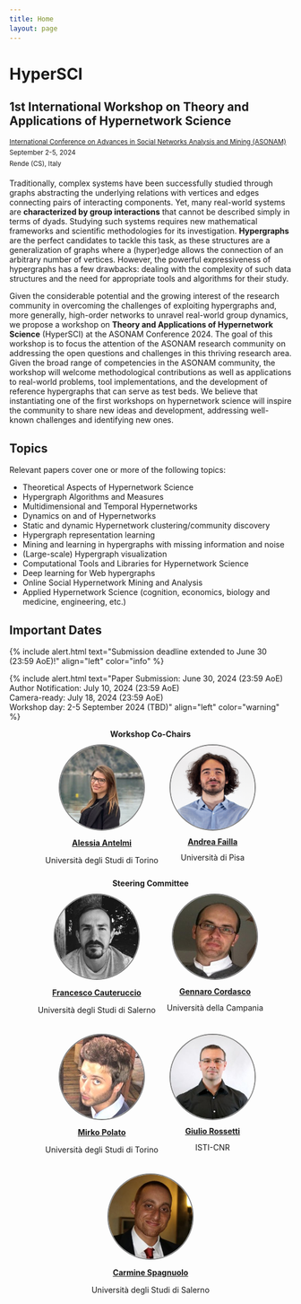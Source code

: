 ```yaml
---
title: Home
layout: page
---
```


# HyperSCI
## 1st International Workshop on Theory and Applications of Hypernetwork Science
<sup>[International Conference on Advances in Social Networks Analysis and Mining (ASONAM)](https://asonam.cpsc.ucalgary.ca/2024/)</sup><br>
<sup>September 2-5, 2024</sup><br>
<sup>Rende (CS), Italy</sup>


Traditionally, complex systems have been successfully studied through graphs abstracting the underlying relations with vertices and edges connecting pairs of interacting components. Yet, many real-world systems are **characterized by group interactions** that cannot be described simply in terms of dyads. Studying such systems requires new mathematical frameworks and scientific methodologies for its investigation. **Hypergraphs** are the perfect candidates to tackle this task, as these structures are a generalization of graphs where a (hyper)edge allows the connection of an arbitrary number of vertices. However, the powerful expressiveness of hypergraphs has a few drawbacks: dealing with the complexity of such data structures and the need for appropriate tools and algorithms for their study.

Given the considerable potential and the growing interest of the research community in overcoming the challenges of exploiting hypergraphs and, more generally, high-order networks to unravel real-world group dynamics, we propose a workshop on **Theory and Applications of Hypernetwork Science** (HyperSCI) at the ASONAM Conference 2024. The goal of this workshop is to focus the attention of the ASONAM research community on addressing the open questions and challenges in this thriving research area. Given the broad range of competencies in the ASONAM community, the workshop will welcome methodological contributions as well as applications to real-world problems, tool implementations, and the development of reference hypergraphs that can serve as test beds.  We believe that instantiating one of the first workshops on hypernetwork science will inspire the community to share new ideas and development, addressing well-known challenges and identifying new ones.

## Topics 
Relevant papers cover one or more of the following topics:
- Theoretical Aspects of Hypernetwork Science
- Hypergraph Algorithms and Measures 
- Multidimensional and Temporal Hypernetworks
- Dynamics on and of Hypernetworks
- Static and dynamic Hypernetwork clustering/community discovery
- Hypergraph representation learning
- Mining and learning in hypergraphs with missing information and noise
- (Large-scale) Hypergraph visualization
- Computational Tools and Libraries for Hypernetwork Science
- Deep learning for Web hypergraphs
- Online Social Hypernetwork Mining and Analysis
- Applied Hypernetwork Science (cognition, economics, biology and medicine, engineering, etc.)

## Important Dates
{% include alert.html text="Submission deadline extended to June 30 (23:59 AoE)!" align="left" color="info" %}

{% include alert.html text="Paper Submission: June 30, 2024 (23:59 AoE)<br>
Author Notification: July 10, 2024 (23:59 AoE)<br>
Camera-ready: July 18, 2024 (23:59 AoE)<br>
Workshop day: 2-5 September 2024 (TBD)" align="left" color="warning" %}



<div style="width: 100%; text-align: center; display: flex; justify-content: center; flex-wrap: wrap;"> 
<div style="width: 100%; text-align: center"> 
<b>Workshop Co-Chairs</b>
</div>  
<div style="float: left; margin: 10px">
<a href="https://alessant.github.io/">
  <img src="images/antelmi.jpeg" style="border: 2px solid gray; width: 150px; height: 150px; background-size: cover; border-radius: 50%;">
  </a>
  <span style="display: block; padding: 5%; text-align: center;"><a href="https://alessant.github.io/"><b>Alessia Antelmi</b></a></span>
  <span style="display: block; margin-top: -10px; text-align: center;"><p>Università degli Studi di Torino</p></span>
</div>
<div style="float: left; margin: 10px">
<a href="https://linktr.ee/andreafailla">
  <img src="images/failla.png" style="border: 2px solid gray; width: 150px; height: 150px; background-size: cover; border-radius: 50%;">
  </a>
  <span style="display: block; padding: 5%; text-align: center;"><a href="https://linktr.ee/andreafailla"><b>Andrea Failla</b></a></span>
  <span style="display: block; margin-top: -10px; text-align: center;"><p>Università di Pisa</p></span>
</div>
<div style="clear: both;"></div>

<div style="width: 100%; text-align: center"> 
<b>Steering Committee</b>
</div> 
<div style="float: left; margin: 10px">
<a href="https://www.francescocauteruccio.info/">
  <img src="images/cauteruccio.jpeg" style="border: 2px solid gray; width: 150px; height: 150px; background-size: cover; border-radius: 50%;">
  </a>
  <span style="display: block; padding: 5%; text-align: center;"><a href="https://www.francescocauteruccio.info/"><b>Francesco Cauteruccio</b></a></span>
  <span style="display: block; margin-top: -10px; text-align: center;"><p>Università degli Studi di Salerno</p></span>
</div>
<div style="float: left; margin: 10px">
<a href="https://sites.google.com/site/cordasco/">
  <img src="images/cordasco.jpeg" style="border: 2px solid gray; width: 150px; height: 150px; background-size: cover; border-radius: 50%;">
  </a>
  <span style="display: block; padding: 5%; text-align: center;"><a href="https://sites.google.com/site/cordasco/"><b>Gennaro Cordasco</b></a></span>
  <span style="display: block; margin-top: -10px; text-align: center;"><p>Università della Campania</p></span>
</div>
<div style="clear: both;"></div> 
<div style="float: left; margin: 10px">
<a href="https://makgyver.github.io/">
  <img src="images/polato.jpeg" style="border: 2px solid gray; width: 150px; height: 150px; background-size: cover; border-radius: 50%;">
  </a>
  <span style="display: block; padding: 5%; text-align: center;"><a href="https://makgyver.github.io/"><b>Mirko Polato</b></a></span>
  <span style="display: block; margin-top: -10px; text-align: center;"><p>Università degli Studi di Torino</p></span>
</div>
<div style="float: left; margin: 10px">
<a href="https://giuliorossetti.github.io/">
  <img src="images/rossetti.jpeg" style="border: 2px solid gray; width: 150px; height: 150px; background-size: cover; border-radius: 50%;">
  </a>
  <span style="display: block; padding: 5%; text-align: center;"><a href="https://giuliorossetti.github.io/"><b>Giulio Rossetti</b></a></span>
  <span style="display: block; margin-top: -10px; text-align: center;"><p>ISTI-CNR</p></span>
</div>
<div style="clear: both;"></div>
<div style="float: left; margin: 10px">
<a href="https://spagnuolocarmine.github.io/">
  <img src="images/spagnuolo.jpeg" style="border: 2px solid gray; width: 150px; height: 150px; background-size: cover; border-radius: 50%;">
  </a>
  <span style="display: block; padding: 5%; text-align: center;"><a href="https://spagnuolocarmine.github.io/"><b>Carmine Spagnuolo</b></a></span>
  <span style="display: block; margin-top: -10px; text-align: center;"><p>Università degli Studi di Salerno</p></span>
</div>
<div style="clear: both;"></div> 
</div>
